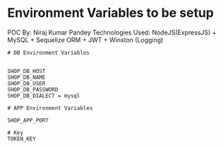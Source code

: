 # Environment Variables to be setup

POC By: Niraj Kumar Pandey
Technologies Used: NodeJS(ExpressJS) + MySQL + Sequelize ORM + JWT + Winston (Logging)

```
# DB Environment Variables


SHOP_DB_HOST
SHOP_DB_NAME
SHOP_DB_USER
SHOP_DB_PASSWORD
SHOP_DB_DIALECT = mysql

# APP Environment Variables

SHOP_APP_PORT

# Key
TOKEN_KEY
```
